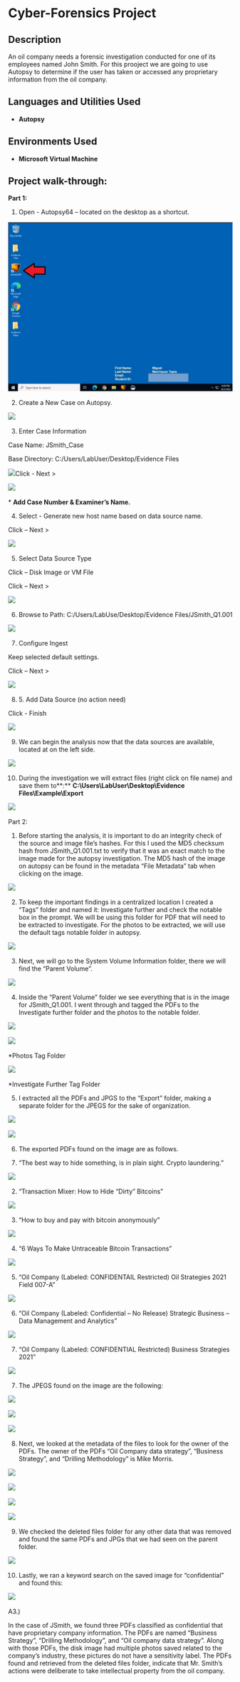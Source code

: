 














<h1>Cyber-Forensics Project</h1>


<h2>Description</h2>
An oil company needs a forensic investigation conducted for one of its employees named John Smith. For this prooject we are going to use Autopsy to determine if the user has taken or accessed any proprietary information from the oil company. 
<br />


<h2>Languages and Utilities Used</h2>

- <b>Autopsy</b> 

<h2>Environments Used </h2>

- <b>Microsoft Virtual Machine</b> 


<h2>Project walk-through:</h2>

**Part 1:**

1.  Open - Autopsy64 – located on the desktop as a shortcut.
    

   ![image alt](https://github.com/Miguel-Manriquez-Tapia/Cyber-Forensic-Project/blob/main/1st.png)
  
  

2.  Create a New Case on Autopsy.
    

![](file:///C:/Users/migue/AppData/Local/Temp/lu5414440namq.tmp/lu5414440namv_tmp_cb8fb71a.png)  
  

  
  

  
  

  
  

  
  

  
  

  
  

  
  

  
  

  
  

  
  

  
  

  
  

  
  

  
  

  
  

  
  

  
  

3.  Enter Case Information
    

Case Name: JSmith\_Case

Base Directory: C:/Users/LabUser/Desktop/Evidence Files

 ![](file:///C:/Users/migue/AppData/Local/Temp/lu5414440namq.tmp/lu5414440namv_tmp_a99e81ad.png)Click - Next >

  
  

  
  

  
  

  
  

  
  

  
  

  
  

![](file:///C:/Users/migue/AppData/Local/Temp/lu5414440namq.tmp/lu5414440namv_tmp_793ab594.png)  
  

  
  

  
  

  
  

\* **Add Case Number & Examiner’s Name.**

  
  

  
  

  
  

  
  

4.  Select - Generate new host name based on data source name.
    

Click – Next >

![](file:///C:/Users/migue/AppData/Local/Temp/lu5414440namq.tmp/lu5414440namv_tmp_fdb9ebca.png)  
  

  
  

  
  

  
  

  
  

  
  

  
  

  
  

  
  

  
  

  
  

  
  

  
  

  
  

  
  

5.  Select Data Source Type
    

Click – Disk Image or VM File

Click – Next >

![](file:///C:/Users/migue/AppData/Local/Temp/lu5414440namq.tmp/lu5414440namv_tmp_e745d2ac.png)  
  

  
  

  
  

  
  

  
  

  
  

  
  

  
  

  
  

  
  

  
  

  
  

  
  

  
  

6.  Browse to Path: C:/Users/LabUse/Desktop/Evidence Files/JSmith\_Q1.001
    

![](file:///C:/Users/migue/AppData/Local/Temp/lu5414440namq.tmp/lu5414440namv_tmp_96b60d5.png)  
  

  
  

  
  

  
  

  
  

  
  

  
  

  
  

  
  

  
  

  
  

  
  

  
  

7.  Configure Ingest
    

Keep selected default settings.

Click – Next >

![](file:///C:/Users/migue/AppData/Local/Temp/lu5414440namq.tmp/lu5414440namv_tmp_ff335ee4.png)  
  

  
  

  
  

  
  

  
  

  
  

  
  

  
  

  
  

  
  

  
  

  
  

  
  

8.  5\. Add Data Source (no action need)
    

Click - Finish

![](file:///C:/Users/migue/AppData/Local/Temp/lu5414440namq.tmp/lu5414440namv_tmp_1c61a9aa.png)  
  

  
  

  
  

  
  

  
  

  
  

  
  

  
  

  
  

  
  

  
  

  
  

  
  

9.  We can begin the analysis now that the data sources are available, located at on the left side.
    

  
  

![](file:///C:/Users/migue/AppData/Local/Temp/lu5414440namq.tmp/lu5414440namv_tmp_2d718985.png)  
  

  
  

  
  

  
  

  
  

  
  

  
  

  
  

  
  

  
  

  
  

  
  

  
  

10.  During the investigation we will extract files (right click on file name) and save them to**:** **C:\\Users\\LabUser\\Desktop\\Evidence Files\\Example\\Export**
    

  
  

![](file:///C:/Users/migue/AppData/Local/Temp/lu5414440namq.tmp/lu5414440namv_tmp_af6cbf0c.png)  
  

  
  

  
  

  
  

  
  

  
  

  
  

  
  

  
  

  
  

  
  

  
  

  

  

Part 2:

  

1.  Before starting the analysis, it is important to do an integrity check of the source and image file’s hashes. For this I used the MD5 checksum hash from JSmith\_Q1.001.txt to verify that it was an exact match to the image made for the autopsy investigation. The MD5 hash of the image on autopsy can be found in the metadata “File Metadata” tab when clicking on the image.
    

![](file:///C:/Users/migue/AppData/Local/Temp/lu5414440namq.tmp/lu5414440namv_tmp_3f0fd59.png)  

  

  

  

  

  

  

  

  

  

  

  

  

  

  

  

  

  

  

  

  

  

  

2.  To keep the important findings in a centralized location I created a “Tags” folder and named it: Investigate further and check the notable box in the prompt. We will be using this folder for PDF that will need to be extracted to investigate. For the photos to be extracted, we will use the default tags notable folder in autopsy.
    

  

![](file:///C:/Users/migue/AppData/Local/Temp/lu5414440namq.tmp/lu5414440namv_tmp_524da79.png)  

  

  

  

  

  

  

  

  

  

  

  

  

  

  

  

  

  

  

  

  

  

  

3.  Next, we will go to the System Volume Information folder, there we will find the “Parent Volume”.
    

![](file:///C:/Users/migue/AppData/Local/Temp/lu5414440namq.tmp/lu5414440namv_tmp_467a3774.png)  

  

  

  

  

  

  

  

  

  

  

  

  

  

  

  

  

  

  

  

  

  

  

  

4.  Inside the “Parent Volume” folder we see everything that is in the image for JSmith\_Q1.001. I went through and tagged the PDFs to the Investigate further folder and the photos to the notable folder.
    

  

![](file:///C:/Users/migue/AppData/Local/Temp/lu5414440namq.tmp/lu5414440namv_tmp_5c32cc28.png)  

  

  

  

  

  

  

  

  

  

  

  

  

  

  

  

  

  

  

  

  

  

  

  

  

  

  

![](file:///C:/Users/migue/AppData/Local/Temp/lu5414440namq.tmp/lu5414440namv_tmp_6953b82b.png)  

  

\*Photos Tag Folder

  

  

  

  

  

  

  

  

  

  

  

![](file:///C:/Users/migue/AppData/Local/Temp/lu5414440namq.tmp/lu5414440namv_tmp_4243d5c5.png)  

  

  

  

  

\*Investigate Further Tag Folder

  

  

  

  

  

  

  

  

  

  

  

  

5.  I extracted all the PDFs and JPGS to the “Export” folder, making a separate folder for the JPEGS for the sake of organization.
    

![](file:///C:/Users/migue/AppData/Local/Temp/lu5414440namq.tmp/lu5414440namv_tmp_cd29073c.png)  

  

  

  

  

  

  

  

  

  

  

  

  

  

  

  

  

  

  

  

  

  

  

  

  

  

![](file:///C:/Users/migue/AppData/Local/Temp/lu5414440namq.tmp/lu5414440namv_tmp_4bfa4f20.png)  

  

  

  

  

  

  

  

  

  

  

  

  

  

  

  

  

  

  

  

  

  

6.  The exported PDFs found on the image are as follows.
    

  

1.  “The best way to hide something, is in plain sight. Crypto laundering.”
    

  

  

  

![](file:///C:/Users/migue/AppData/Local/Temp/lu5414440namq.tmp/lu5414440namv_tmp_a1324758.png)  

  

  

  

  

  

  

  

  

  

  

  

  

  

  

  

  

  

  

  

  

  

  

  

  

  

2.  “Transaction Mixer: How to Hide “Dirty” Bitcoins”
    

  

![](file:///C:/Users/migue/AppData/Local/Temp/lu5414440namq.tmp/lu5414440namv_tmp_ebb57d27.png)  

  

  

  

  

  

  

  

  

  

  

  

  

  

  

  

  

  

  

  

  

  

  

  

  

3.  “How to buy and pay with bitcoin anonymously”
    

  

  

![](file:///C:/Users/migue/AppData/Local/Temp/lu5414440namq.tmp/lu5414440namv_tmp_a8155b91.png)  

  

  

  

  

  

  

  

  

  

  

  

  

  

  

  

  

  

  

  

  

  

  

  

4.  “6 Ways To Make Untraceable Bitcoin Transactions”
    

  

![](file:///C:/Users/migue/AppData/Local/Temp/lu5414440namq.tmp/lu5414440namv_tmp_a344e2bb.png)  

  

  

  

  

  

  

  

  

  

  

  

  

  

  

  

  

  

  

  

  

  

  

  

  

  

5.  “Oil Company (Labeled: CONFIDENTAIL Restricted) Oil Strategies 2021 Field 007-A”
    

  

  

![](file:///C:/Users/migue/AppData/Local/Temp/lu5414440namq.tmp/lu5414440namv_tmp_d7633e8f.png)  

  

  

  

  

  

  

  

  

  

  

  

  

  

  

  

  

  

  

  

  

  

  

  

6.  “Oil Company (Labeled: Confidential – No Release) Strategic Business – Data Management and Analytics”
    

  

  

![](file:///C:/Users/migue/AppData/Local/Temp/lu5414440namq.tmp/lu5414440namv_tmp_d5582ada.png)  

  

  

  

  

  

  

  

  

  

  

  

  

  

  

  

  

  

  

  

  

  

  

  

7.  “Oil Company (Labeled: CONFIDENTIAL Restricted) Business Strategies 2021”
    

  

  

![](file:///C:/Users/migue/AppData/Local/Temp/lu5414440namq.tmp/lu5414440namv_tmp_fbc9b784.png)  

  

  

  

  

  

  

  

  

  

  

  

  

  

  

  

  

  

  

  

  

  

  

  

  

7.  The JPEGS found on the image are the following:
    

  

  

![](file:///C:/Users/migue/AppData/Local/Temp/lu5414440namq.tmp/lu5414440namv_tmp_aef746ee.png)  

  

  

  

  

  

  

  

  

  

  

  

  

  

  

  

  

  

  

  

  

  

  

  

  

![](file:///C:/Users/migue/AppData/Local/Temp/lu5414440namq.tmp/lu5414440namv_tmp_d28fa15c.png)  

  

  

  

  

  

  

  

  

  

  

  

  

  

  

  

  

  

  

  

  

  

  

  

  

  

  

  

![](file:///C:/Users/migue/AppData/Local/Temp/lu5414440namq.tmp/lu5414440namv_tmp_a47660d2.png)  

  

  

  

  

  

  

  

  

  

  

  

  

  

  

  

  

  

  

  

  

  

  

8.  Next, we looked at the metadata of the files to look for the owner of the PDFs. The owner of the PDFs “Oil Company data strategy”, “Business Strategy”, and “Drilling Methodology” is Mike Morris.
    

  

  

![](file:///C:/Users/migue/AppData/Local/Temp/lu5414440namq.tmp/lu5414440namv_tmp_5dfcda5f.png)  

  

  

  

  

  

  

  

  

  

  

  

  

  

  

  

  

  

  

  

  

  

  

  

  

  

  

  

  

![](file:///C:/Users/migue/AppData/Local/Temp/lu5414440namq.tmp/lu5414440namv_tmp_c9f4dc52.png)  

  

  

  

  

  

  

  

  

  

  

  

  

  

  

  

  

  

  

  

  

  

  

  

  

  

  

  

![](file:///C:/Users/migue/AppData/Local/Temp/lu5414440namq.tmp/lu5414440namv_tmp_3626191e.png)  

  

  

  

  

  

  

  

  

  

  

  

  

  

  

  

  

  

  

  

  

  

  

  

  

  

  

  

  

![](file:///C:/Users/migue/AppData/Local/Temp/lu5414440namq.tmp/lu5414440namv_tmp_c3c5b071.png)  

  

  

  

  

  

  

  

  

  

  

  

  

  

  

  

  

  

  

  

  

  

  

  

  

  

  

9.  We checked the deleted files folder for any other data that was removed and found the same PDFs and JPGs that we had seen on the parent folder.
    

  

![](file:///C:/Users/migue/AppData/Local/Temp/lu5414440namq.tmp/lu5414440namv_tmp_6475cef6.png)  

  

  

  

  

  

  

  

  

  

  

  

  

  

  

  

  

  

  

  

  

  

  

  

  

10.  Lastly, we ran a keyword search on the saved image for “confidential” and found this:
    

  

  

![](file:///C:/Users/migue/AppData/Local/Temp/lu5414440namq.tmp/lu5414440namv_tmp_ce62726a.png)  

  

  

  

  

  

  

  

  

  

  

  

  

  

  

  

  

  

  

  

  

  

  

  

  

  

  

  

  

  

  

A3.)

  

  

In the case of JSmith, we found three PDFs classified as confidential that have proprietary company information. The PDFs are named “Business Strategy”, “Drilling Methodology”, and “Oil company data strategy”. Along with those PDFs, the disk image had multiple photos saved related to the company’s industry, these pictures do not have a sensitivity label. The PDFs found and retrieved from the deleted files folder, indicate that Mr. Smith’s actions were deliberate to take intellectual property from the oil company.

